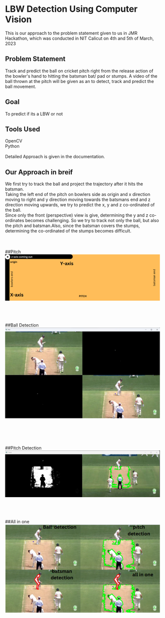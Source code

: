 # LBW Detection Using Computer Vision

This is our approach to the problem statement given to us in JMR Hackathon, which was conducted in NIT Calicut on 4th and 5th of March, 2023

## Problem Statement
Track and predict the ball on cricket pitch right from the release action of the bowler's hand to hitting the batsman bat/ pad or stumps. A video of the ball thrown at the pitch will be given as an to detect, track and predict the ball movement.

## Goal
To predict if its a LBW or not

## Tools Used
OpenCV\
Python
\
\
Detailed Approach is given in the documentation.

## Our Approach in breif

We first try to track the ball and project the trajectory after it hits the batsman.\
Taking the left end of the pitch on bowlers side as origin and x direction moving to right and y direction moving towards the batsmans end and z direction moving upwards, we try to predict the x, y and z co-ordinated of the ball.\
Since only the front (perspective) view is give, determining the y and z co-ordinates becomes challenging.
So we try to track not only the ball, but also the pitch and batsman.Also, since the batsman covers the stumps, determining the co-ordinated of the stumps becomes difficult.
\
\
\
\
##Pitch
![alt text](https://github.com/ganesh-rg/LBW-Detection/blob/main/Images/pitch.png)
\
\
\
\
\
##Ball Detection
![alt text](https://github.com/ganesh-rg/LBW-Detection/blob/main/Images/ball_detect.png)
\
\
\
\
\
\
##Pitch Detection
![alt text](https://github.com/ganesh-rg/LBW-Detection/blob/main/Images/pitch_detect.png)
\
\
\
\
\
##All in one
![alt text](https://github.com/ganesh-rg/LBW-Detection/blob/main/Images/Final.png)




